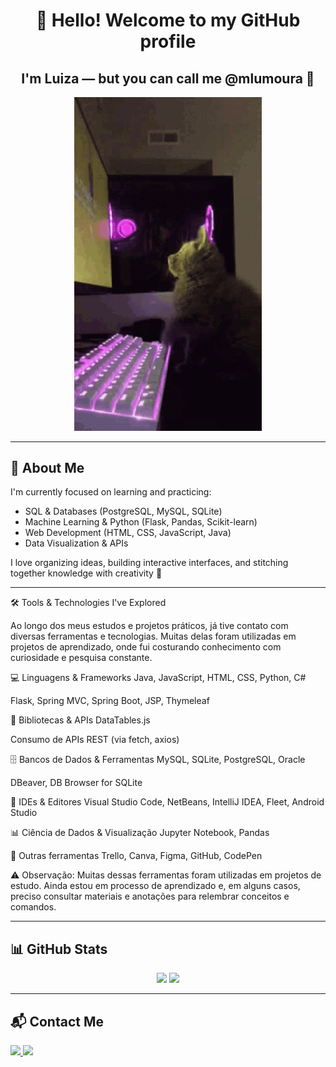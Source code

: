 <h1 align="center">👋 Hello! Welcome to my GitHub profile</h1>
<h2 align="center">I'm Luiza — but you can call me @mlumoura 💙</h2>

<p align="center">
  <img src="computer-games.gif" alt="Animated banner" width="300"/>
</p>

---

## 🌱 About Me

I'm currently focused on learning and practicing:

- SQL & Databases (PostgreSQL, MySQL, SQLite)
- Machine Learning & Python (Flask, Pandas, Scikit-learn)
- Web Development (HTML, CSS, JavaScript, Java)
- Data Visualization & APIs

I love organizing ideas, building interactive interfaces, and stitching together knowledge with creativity 🧶

---
🛠️ Tools & Technologies I've Explored

Ao longo dos meus estudos e projetos práticos, já tive contato com diversas ferramentas e tecnologias. Muitas delas foram utilizadas em projetos de aprendizado, onde fui costurando conhecimento com curiosidade e pesquisa constante.

💻 Linguagens & Frameworks
Java, JavaScript, HTML, CSS, Python, C#

Flask, Spring MVC, Spring Boot, JSP, Thymeleaf

🧩 Bibliotecas & APIs
DataTables.js

Consumo de APIs REST (via fetch, axios)

🗄️ Bancos de Dados & Ferramentas
MySQL, SQLite, PostgreSQL, Oracle

DBeaver, DB Browser for SQLite

🧵 IDEs & Editores
Visual Studio Code, NetBeans, IntelliJ IDEA, Fleet, Android Studio

📊 Ciência de Dados & Visualização
Jupyter Notebook, Pandas

🧰 Outras ferramentas
Trello, Canva, Figma, GitHub, CodePen

⚠️ Observação: Muitas dessas ferramentas foram utilizadas em projetos de estudo. Ainda estou em processo de aprendizado e, em alguns casos, preciso consultar materiais e anotações para relembrar conceitos e comandos.

---

## 📊 GitHub Stats

<div align="center">
  <img height="180em" src="https://github-readme-stats.vercel.app/api/top-langs/?username=mlumoura&layout=compact&langs_count=7&theme=dracula"/>
  <img height="180em" src="https://github-readme-stats.vercel.app/api?username=mlumoura&show_icons=true&theme=dracula&include_all_commits=true&count_private=true"/>
</div>

---


## 📬 Contact Me

<div>
  <a href="mailto:mlumouraweb@gmail.com" target="_blank">
    <img src="https://img.shields.io/badge/Gmail-D14836?style=for-the-badge&logo=gmail&logoColor=white"/>
  </a>
  <a href="https://www.linkedin.com/in/lu-moura" target="_blank">
    <img src="https://img.shields.io/badge/-LinkedIn-%230077B5?style=for-the-badge&logo=linkedin&logoColor=white"/>
  </a>
</div>

          
          
          
          
          
          
          
          
          
          







